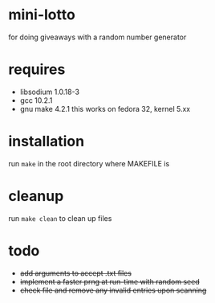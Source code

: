 # mini-lotto
for doing giveaways with a random number generator

# requires
- libsodium 1.0.18-3
- gcc 10.2.1
- gnu make 4.2.1
this works on fedora 32, kernel 5.xx

# installation
run `make` in the root directory where MAKEFILE is

# cleanup
run `make clean` to clean up files

# todo
- ~~add arguments to accept .txt files~~
- ~~implement a faster prng at run-time with random seed~~
- ~~check file and remove any invalid entries upon scanning~~

